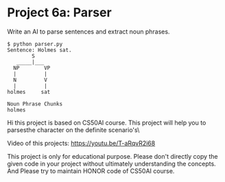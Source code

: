 # Project 6a: Parser

Write an AI to parse sentences and extract noun phrases.

```
$ python parser.py
Sentence: Holmes sat.
        S
   _____|___
  NP        VP
  |         |
  N         V
  |         |
holmes     sat

Noun Phrase Chunks
holmes
```

Hi this project is based on CS50AI course. This project will help you to parsesthe character on the definite scenario's\

Video of this projects:   https://youtu.be/T-aRqvR2i68


This project is only for educational purpose. Please don't directly copy the given code in your project without ultimately understanding the concepts.
And Please try to maintain HONOR code of CS50AI course.
